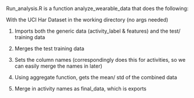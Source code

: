 Run_analysis.R is a function analyze_wearable_data that does the following:

With the UCI Har Dataset in the working directory (no args needed)

1) Imports both the generic data (activity_label & features)
   and the test/ training data

2) Merges the test training data

3) Sets the column names (correspondingly does this for activities, so we can
   easily merge the names in later)

4) Using aggregate function, gets the mean/ std of the combined data

5) Merge in activity names as final_data, which is exports